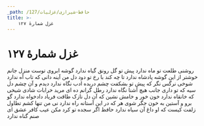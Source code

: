 ```yaml
---
_path: /حافظ-شیرازی/غزلیات/127
title: >-
    غزل شمارهٔ ۱۲۷
---
```

# غزل شمارهٔ ۱۲۷

روشنی طلعت تو ماه ندارد
پیش تو گل رونق گیاه ندارد
گوشه ابروی توست منزل جانم
خوشتر از این گوشه پادشاه ندارد
تا چه کند با رخ تو دود دل من
آینه دانی که تاب آه ندارد
شوخی نرگس نگر که پیش تو بشکفت
چشم دریده ادب نگاه ندارد
دیدم و آن چشم دل سیه که تو داری
جانب هیچ آشنا نگاه ندارد
رطل گرانم ده ای مرید خرابات
شادی شیخی که خانقاه ندارد
خون خور و خامش نشین که آن دل نازک
طاقت فریاد دادخواه ندارد
گو برو و آستین به خون جگر شوی
هر که در این آستانه راه ندارد
نی من تنها کشم تطاول زلفت
کیست که او داغ آن سیاه ندارد
حافظ اگر سجده تو کرد مکن عیب
کافر عشق ای صنم گناه ندارد
